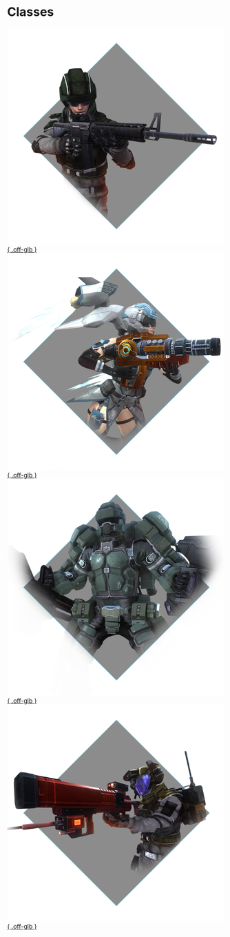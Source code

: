 # Classes

[![Ranger](../images/edf_intro_main01.png){ .off-glb }](ranger.md)
[![Wing Diver](../images/edf_intro_main02.png){ .off-glb }](wing_diver.md)
[![Fencer](../images/edf_intro_main03.png){ .off-glb }](fencer.md)
[![Air-Raider](../images/edf_intro_main04.png){ .off-glb }](air_raider.md)